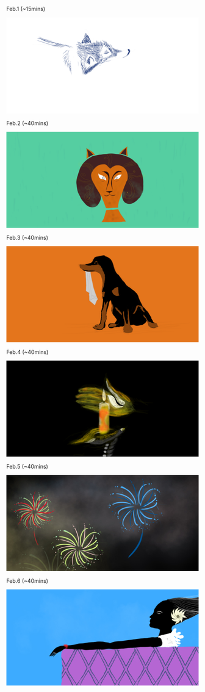 Feb.1 (~15mins)

![Wolf 2](1.jpg)

Feb.2 (~40mins)

![Lion](2.jpg)

Feb.3 (~40mins)

![Dog](3.jpg)

Feb.4 (~40mins)

![Candle](4.jpg)

Feb.5 (~40mins)

![Fireworks](5.jpg)

Feb.6 (~40mins)

![REST](6.jpg)

